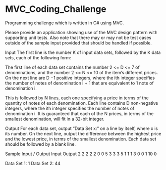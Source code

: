 # MVC_Coding_Challenge
Programming challenge which is written in C# using MVC.

Please provide an application showing use of the MVC design pattern with supporting unit tests.  Also note that there may or may not be test cases outside of the sample input provided that should be handled if possible.

Input
The first line is the number K of input data sets, followed by the K data sets, each of the following form:

The first line of each data set contains the number 2 <= D <= 7 of denominations, and the number 2 <= N <= 10 of the item’s different prices. On the next line are D −1 positive integers, where the ith integer specifies the number of notes of denomination i + 1 that are equivalent to 1 note of denomination i.

This is followed by N lines, each one specifying a price in terms of the quantity of notes of each denomination. Each line contains D non-negative integers, where the ith integer specifies the number of notes of denomination i. It is guaranteed that each of the N prices, in terms of the smallest denomination, will fit in a 32-bit integer.

Output
For each data set, output “Data Set x:” on a line by itself, where x is its number. On the next line, output the difference between the highest price and the lowest price, in terms of the smallest denomination. Each data set should be followed by a blank line.

Sample Input / Output
Input	Output
2
2 2
2
2 0
0 5
3 3
3 5
1 1 1
3 0 0
1 10 0

Data Set 1:
1
Data Set 2:
44

